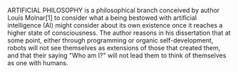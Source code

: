 ARTIFICIAL PHILOSOPHY is a philosophical branch conceived by author Louis Molnar[1] to consider what a being bestowed with artificial intelligence (AI) might consider about its own existence once it reaches a higher state of consciousness. The author reasons in his dissertation that at some point, either through programming or organic self-development, robots will not see themselves as extensions of those that created them, and that their saying "Who am I?" will not lead them to think of themselves as one with humans.
